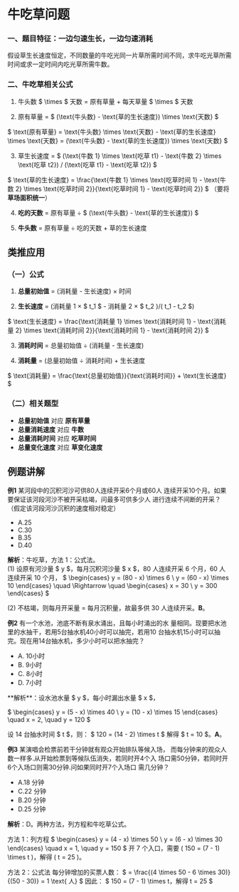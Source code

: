 # 牛吃草问题

### 一、题目特征：一边**匀速生长**，一边**匀速消耗**

假设草生长速度恒定，不同数量的牛吃光同一片草所需时间不同，求牛吃光草所需时间或求一定时间内吃光草所需牛数。

### 二、牛吃草相关公式

1. 牛头数 $ \times $ 天数 = 原有草量 + 每天草量 $ \times $ 天数

2. 原有草量 = $ (\text{牛头数} - \text{草的生长速度}) \times \text{天数} $

$
\text{原有草量} = \text{牛头数} \times \text{天数} - \text{草的生长速度} \times \text{天数} = (\text{牛头数} - \text{草的生长速度}) \times \text{天数}
$

3. 草生长速度 = $ (\text{牛数 1} \times \text{吃草 t1} - \text{牛数 2} \times \text{吃草 t2}) / (\text{吃草 t1} - \text{吃草 t2}) $

$
\text{草的生长速度} = \frac{\text{牛数 1} \times \text{吃草时间 1} - \text{牛数 2} \times \text{吃草时间 2}}{\text{吃草时间 1} - \text{吃草时间 2}}
$
（要将**草场面积统一**）

4. **吃的天数** = 原有草量 ÷ $ (\text{牛头数} - \text{草的生长速度}) $

5. **牛头数** = 原有草量 ÷ 吃的天数 + 草的生长速度

## 类推应用

### （一）公式

1. **总量初始值** = (消耗量 - 生长速度) × 时间

2. **生长速度** = (消耗量 1 × $ t_1 $ - 消耗量 2 × $ t_2 $) / ($ t_1 - t_2 $)

$
\text{生长速度} = \frac{\text{消耗量 1} \times \text{消耗时间 1} - \text{消耗量 2} \times \text{消耗时间 2}}{\text{消耗时间 1} - \text{消耗时间 2}}
$

3. **消耗时间** = 总量初始值 ÷ (消耗量 - 生长速度)

4. **消耗量** = (总量初始值 ÷ 消耗时间) + 生长速度

$
\text{消耗量} = \frac{\text{总量初始值}}{\text{消耗时间}} + \text{生长速度}
$


### （二）相关题型

- **总量初始值** 对应 **原有草量**
- **总量消耗速度** 对应 **牛数**
- **总量消耗时间** 对应 **吃草时间**
- **总量变化速度** 对应 **草变化速度**

## 例题讲解

**例1**
某河段中的沉积河沙可供80人连续开采6个月或60人
连续开采10个月。如果要保证该河段河沙不被开采枯竭，问最多可供多少人
进行连续不间断的开采？（假定该河段河沙沉积的速度相对稳定）

- A.25                        
- C.30                        
- B.35         
- D.40

<BlurredAnswer>

**解析**：牛吃草，方法 1：公式法。  
(1) 设原有河沙量 $ y $，每月沉积河沙量 $ x $，80 人连续开采 6 个月，60 人连续开采 10 个月，
$
\begin{cases}
y = (80 - x) \times 6 \\
y = (60 - x) \times 10
\end{cases}
\quad \Rightarrow \quad
\begin{cases}
x = 30 \\
y = 300
\end{cases}
$

(2) 不枯竭，则每月开采量 = 每月沉积量，故最多供 30 人连续开采。**B**。

</BlurredAnswer>

**例2**
有一个水池，池底不断有泉水涌出，且每小时涌出的水
量相同。现要把水池里的水抽干，若用5台抽水机40小时可以抽完，若用10
台抽水机15小时可以抽完。现在用14台抽水机，多少小时可以把水抽完？

- A. 10小时 
- B. 9小时 
- C. 8小时 
- D. 7小时 

<BlurredAnswer>
**解析**：设水池水量 $ y $，每小时漏出水量 $ x $，

$
\begin{cases}
y = (5 - x) \times 40 \\
y = (10 - x) \times 15
\end{cases}
\quad x = 2, \quad y = 120
$

设 14 台抽水时间 $ t $，则：
$
120 = (14 - 2) \times t
$
解得 $ t = 10 $。**A**。

</BlurredAnswer>

**例3**
某演唱会检票前若干分钟就有观众开始排队等候入场，
而每分钟来的观众人数一样多.从开始检票到等候队伍消失，若同时开4个入
场口需50分钟，若同时开6个入场口则需30分钟.问如果同时开7个入场口
需几分钟？ 

- A.18 分钟                   
- C.22 分钟                   
- B.20 分钟   
- D.25 分钟 

<BlurredAnswer>

**解析**：D。两种方法，列方程和牛吃草公式。

方法 1：列方程
$
\begin{cases}
y = (4 - x) \times 50 \\
y = (6 - x) \times 30
\end{cases}
\quad x = 1, \quad y = 150
$
开 7 个入口，需要 \( 150 = (7 - 1) \times t \)，解得 \( t = 25 \)。

方法 2：公式法
每分钟增加的买票人数：
$
= \frac{(4 \times 50 - 6 \times 30)}{(50 - 30)} = 1 \text{ 人}
$
因此：
$
150 = (7 - 1) \times t，解得 t = 25
$

</BlurredAnswer>